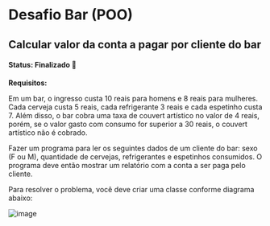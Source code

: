 # Desafio Bar (POO)
## Calcular valor da conta a pagar por cliente do bar
<h4 align="left">  
  Status: Finalizado 🚀
</h4>

**Requisitos:**

Em um bar, o ingresso custa 10 reais para homens e 8 reais para mulheres.
Cada cerveja custa 5 reais, cada refrigerante 3 reais e cada espetinho custa
7. Além disso, o bar cobra uma taxa de couvert artístico no valor de 4 reais,
porém, se o valor gasto com consumo for superior a 30 reais, o couvert
artístico não é cobrado. 

Fazer um programa para ler os seguintes dados de
um cliente do bar: sexo (F ou M), quantidade de cervejas, refrigerantes e
espetinhos consumidos. O programa deve então mostrar um relatório com
a conta a ser paga pelo cliente.

Para resolver o problema, você deve criar uma classe conforme diagrama abaixo:

![image](https://github.com/WelersonS/challenge-bar-csharp/assets/60586718/629c6b31-38fe-47d1-8ed8-bc9576452e53)
